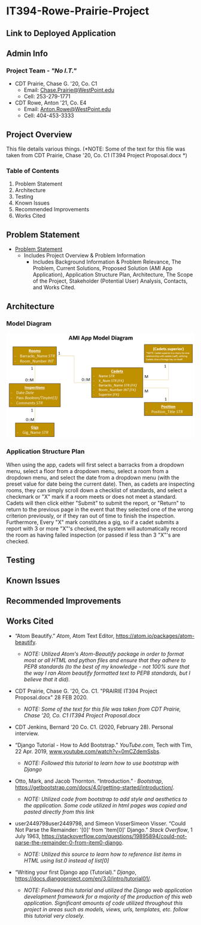 # IT394-Rowe-Prairie-Project
## Link to Deployed Application

## Admin Info
### Project Team - *"No I.T."*
* CDT Prairie, Chase G. '20, Co. C1
  * Email: Chase.Prairie@WestPoint.edu
  * Cell: 253-279-1771
* CDT Rowe, Anton '21, Co. E4
  * Email: Anton.Rowe@WestPoint.edu
  * Cell: 404-453-3333

## Project Overview
This file details various things.
(*NOTE: Some of the text for this file was taken from CDT Prairie, Chase '20, Co. C1 IT394 Project Proposal.docx *)
### Table of Contents
1. Problem Statement
2. Architecture
3. Testing
4. Known Issues
5. Recommended Improvements
6. Works Cited

## Problem Statement
* [Problem Statement](problem.md)
  * Includes Project Overview & Problem Information
    * Includes Background Information & Problem Relevance, The Problem, Current Solutions, Proposed Solution (AMI App Application), Application Structure Plan, Architecture, The Scope of the Project, Stakeholder (Potential User) Analysis, Contacts, and Works Cited.

## Architecture
### Model Diagram
<div align="center">
 <img src="Images/Model%20Diagram.png" width="550">
</div>

### Application Structure Plan
When using the app, cadets will first select a barracks from a dropdown menu, 
select a floor from a dropdown menu, select a room from a dropdown menu, and select the date from a dropdown menu (with
the preset value for date being the current date).  Then, as cadets are inspecting rooms, they can simply scroll down a
checklist of standards, and select a checkmark or "X" mark if a room meets or does not meet a standard.  Cadets will then
click either "Submit" to submit the report, or "Return" to return to the previous page in the event that they 
selected one of the wrong criterion previously, or if they ran out of time to finish the inspection.
Furthermore, Every "X" mark constitutes a gig, so if a cadet submits a report with 3 or more "X"'s checked, the system
will automatically record the room as having failed inspection (or passed if less than 3 "X"'s are checked.

## Testing

## Known Issues

## Recommended Improvements

## Works Cited
* “Atom Beautify.” *Atom*, Atom Text Editor, https://atom.io/packages/atom-beautify.
    * *NOTE: Utilized Atom's Atom-Beautify package in order to format most or all HTML and python files and ensure that they adhere to PEP8 standards (to the best of my knowledge - not 100% sure that the way I ran Atom beautify formatted text to PEP8 standards, but I believe that it did).*

* CDT Prairie, Chase G. '20, Co. C1.  "PRAIRIE IT394 Project Proposal.docx"  28 FEB 2020. 
    * *NOTE: Some of the text for this file was taken from CDT Prairie, Chase '20, Co. C1 IT394 Project Proposal.docx*

* CDT Jenkins, Bernard ’20 Co. C1. (2020, February 28). Personal interview.

* “Django Tutorial - How to Add Bootstrap.” *YouTube.com*, Tech with Tim, 22 Apr. 2019, www.youtube.com/watch?v=0mCZdemSsbs.
    * *NOTE: Followed this tutorial to learn how to use bootstrap with Django*

* Otto, Mark, and Jacob Thornton. “Introduction.” · *Bootstrap*, https://getbootstrap.com/docs/4.0/getting-started/introduction/.
    * *NOTE: Utilized code from bootstrap to add style and aesthetics to the application.  Some code utilized in html pages was copied and pasted directly from this link*

* user2449798user2449798, and Simeon VisserSimeon Visser. “Could Not Parse the Remainder: '[0]' from 'Item[0]' Django.” *Stack Overflow*, 1 July 1963, https://stackoverflow.com/questions/19895894/could-not-parse-the-remainder-0-from-item0-django.
    * *NOTE: Utilized this source to learn how to reference list items in HTML using list.0 instead of list[0]*

* “Writing your first Django app (Tutorial).” *Django*, https://docs.djangoproject.com/en/3.0/intro/tutorial01/.
    * *NOTE: Followed this tutorial and utilized the Django web application development framework for a majority of the production of this web application.  Significant amounts of code utilized throughout this project in areas such as models, views, urls, templates, etc. follow this tutorial very closely.*

